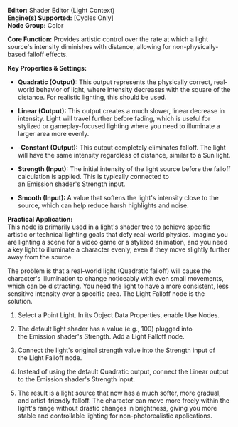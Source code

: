 **Editor:** Shader Editor (Light Context)  
**Engine(s) Supported:** [Cycles Only]  
**Node Group:** Color

**Core Function:** Provides artistic control over the rate at which a light source's intensity diminishes with distance, allowing for non-physically-based falloff effects.

**Key Properties & Settings:**

- **Quadratic (Output):** This output represents the physically correct, real-world behavior of light, where intensity decreases with the square of the distance. For realistic lighting, this should be used.
    
- **Linear (Output):** This output creates a much slower, linear decrease in intensity. Light will travel further before fading, which is useful for stylized or gameplay-focused lighting where you need to illuminate a larger area more evenly.
    
- -**Constant (Output):** This output completely eliminates falloff. The light will have the same intensity regardless of distance, similar to a Sun light.
    
- **Strength (Input):** The initial intensity of the light source before the falloff calculation is applied. This is typically connected to an Emission shader's Strength input.
    
- **Smooth (Input):** A value that softens the light's intensity close to the source, which can help reduce harsh highlights and noise.
    

**Practical Application:**  
This node is primarily used in a light's shader tree to achieve specific artistic or technical lighting goals that defy real-world physics. Imagine you are lighting a scene for a video game or a stylized animation, and you need a key light to illuminate a character evenly, even if they move slightly further away from the source.

The problem is that a real-world light (Quadratic falloff) will cause the character's illumination to change noticeably with even small movements, which can be distracting. You need the light to have a more consistent, less sensitive intensity over a specific area. The Light Falloff node is the solution.

1. Select a Point Light. In its Object Data Properties, enable Use Nodes.
    
2. The default light shader has a value (e.g., 100) plugged into the Emission shader's Strength. Add a Light Falloff node.
    
3. Connect the light's original strength value into the Strength input of the Light Falloff node.
    
4. Instead of using the default Quadratic output, connect the Linear output to the Emission shader's Strength input.
    
5. The result is a light source that now has a much softer, more gradual, and artist-friendly falloff. The character can move more freely within the light's range without drastic changes in brightness, giving you more stable and controllable lighting for non-photorealistic applications.